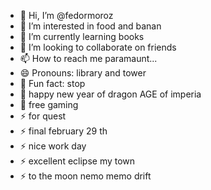 - 👋 Hi, I’m @fedormoroz
- 👀 I’m interested in food and banan
- 🌱 I’m currently learning books
- 💞️ I’m looking to collaborate on friends
- 📫 How to reach me paramaunt...
- 😄 Pronouns: library and tower
- 👋 Fun fact: stop
- 👋 happy new year of dragon AGE of imperia
- 👋 free gaming
- ⚡ for quest
- ⚡ final february 29 th
- ⚡ nice work day
- ⚡ excellent eclipse my town
- ⚡ to the moon nemo memo drift
